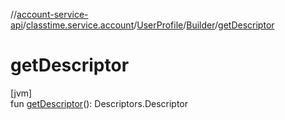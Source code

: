 //[account-service-api](../../../../index.md)/[classtime.service.account](../../index.md)/[UserProfile](../index.md)/[Builder](index.md)/[getDescriptor](get-descriptor.md)

# getDescriptor

[jvm]\
fun [getDescriptor](get-descriptor.md)(): Descriptors.Descriptor
